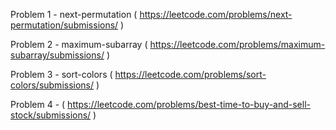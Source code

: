 Problem 1 - next-permutation ( https://leetcode.com/problems/next-permutation/submissions/ )

Problem 2 - maximum-subarray ( https://leetcode.com/problems/maximum-subarray/submissions/ ) 

Problem 3 - sort-colors ( https://leetcode.com/problems/sort-colors/submissions/ )

Problem 4 - ( https://leetcode.com/problems/best-time-to-buy-and-sell-stock/submissions/ )